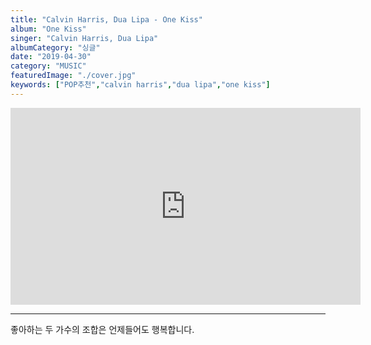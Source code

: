 ```yaml
---
title: "Calvin Harris, Dua Lipa - One Kiss"
album: "One Kiss"
singer: "Calvin Harris, Dua Lipa"
albumCategory: "싱글"
date: "2019-04-30"
category: "MUSIC"
featuredImage: "./cover.jpg"
keywords: ["POP추천","calvin harris","dua lipa","one kiss"]
---
```


<iframe width="560" height="315" src="https://www.youtube.com/embed/DkeiKbqa02g" frameborder="0" allow="accelerometer; autoplay; encrypted-media; gyroscope; picture-in-picture" allowfullscreen></iframe>

<br>

- - -

좋아하는 두 가수의 조합은 언제들어도 행복합니다.